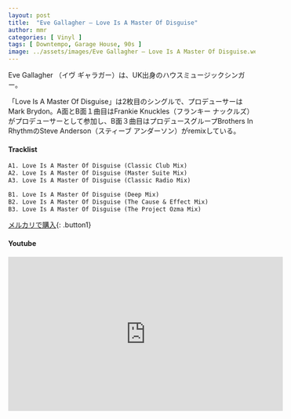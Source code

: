 ```yaml
---
layout: post
title:  "Eve Gallagher – Love Is A Master Of Disguise"
author: mmr
categories: [ Vinyl ]
tags: [ Downtempo, Garage House, 90s ]
image: ../assets/images/Eve Gallagher – Love Is A Master Of Disguise.webp
---
```


Eve Gallagher （イヴ ギャラガー）は、UK出身のハウスミュージックシンガー。

「Love Is A Master Of Disguise」は2枚目のシングルで、プロデューサーはMark Brydon。A面とB面１曲目はFrankie Knuckles（フランキー ナックルズ）がプロデューサーとして参加し、B面３曲目はプロデュースグループBrothers In RhythmのSteve Anderson（スティーブ アンダーソン）がremixしている。

#### Tracklist
```md
A1. Love Is A Master Of Disguise (Classic Club Mix)
A2. Love Is A Master Of Disguise (Master Suite Mix)
A3. Love Is A Master Of Disguise (Classic Radio Mix)

B1. Love Is A Master Of Disguise (Deep Mix)
B2. Love Is A Master Of Disguise (The Cause & Effect Mix)
B3. Love Is A Master Of Disguise (The Project Ozma Mix)
```

[メルカリで購入](https://jp.mercari.com/item/m56427024362?afid=6142608987){: .button1}

#### Youtube 
<iframe width="560" height="315" src="https://www.youtube.com/embed/ZmdZPRcueWs?si=-PjWmbnxUSQaZbou" title="YouTube video player" frameborder="0" allow="accelerometer; autoplay; clipboard-write; encrypted-media; gyroscope; picture-in-picture; web-share" referrerpolicy="strict-origin-when-cross-origin" allowfullscreen></iframe>
